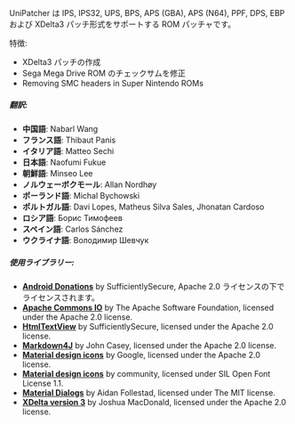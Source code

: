UniPatcher は IPS, IPS32, UPS, BPS, APS (GBA), APS (N64), PPF, DPS, EBP および XDelta3 パッチ形式をサポートする ROM パッチャです。

特徴:

- XDelta3 パッチの作成
- Sega Mega Drive ROM のチェックサムを修正
- Removing SMC headers in Super Nintendo ROMs

##### 翻訳:

- **中国語**: Nabarl Wang
- **フランス語**: Thibaut Panis
- **イタリア語**: Matteo Sechi
- **日本語**: Naofumi Fukue
- **朝鮮語**: Minseo Lee
- **ノルウェーボクモール**: Allan Nordhøy
- **ポーランド語**: Michal Bychowski
- **ポルトガル語**: Davi Lopes, Matheus Silva Sales, Jhonatan Cardoso
- **ロシア語**: Борис Тимофеев
- **スペイン語**: Carlos Sánchez
- **ウクライナ語**: Володимир Шевчук

##### 使用ライブラリー:

- [**Android Donations**](https://github.com/SufficientlySecure/donations) by SufficientlySecure, Apache 2.0 ライセンスの下でライセンスされます。
- [**Apache Commons IO**](https://commons.apache.org/proper/commons-io/) by The Apache Software Foundation, licensed under the Apache 2.0 license.
- [**HtmlTextView**](https://github.com/SufficientlySecure/html-textview) by SufficientlySecure, licensed under the Apache 2.0 license.
- [**Markdown4J**](https://github.com/jdcasey/markdown4j) by John Casey, licensed under the Apache 2.0 license.
- [**Material design icons**](https://github.com/google/material-design-icons) by Google, licensed under the Apache 2.0 license.
- [**Material design icons**](https://materialdesignicons.com) by community, licensed under SIL Open Font License 1.1.
- [**Material Dialogs**](https://github.com/afollestad/material-dialogs) by Aidan Follestad, licensed under The MIT license.
- [**XDelta version 3**](https://github.com/jmacd/xdelta) by Joshua MacDonald, licensed under the Apache 2.0 license.